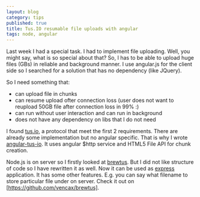 ```yaml
---
layout: blog
category: tips
published: true
title: Tus.IO resumable file uploads with angular
tags: node, angular
---
```



Last week I had a special task. I had to implement file uploading.
Well, you might say, what is so special about that?
So, I has to be able to upload huge files (GBs) in reliable and background manner.
I use angular.js for the client side so I searched for a solution that has no dependency (like JQuery).

So I need something that:

- can upload file in chunks
- can resume upload ofter connection loss (user does not want to reupload 50GB file after connection loss in 99% :)
- can run without user interaction and can run in background
- does not have any dependency on libs that I do not need

I found [tus.io](http://tus.io/), a protocol that meet the first 2 requirements.
There are already some implementation but no angular specific.
That is why I wrote [angular-tus-io](https://github.com/vencax/angular-tus-io).
It uses angular $http service and HTML5 File API for chunk creation.

Node.js is on server so I firstly looked at [brewtus](https://github.com/vayam/brewtus).
But I did not like structure of code so I have rewritten it as well.
Now it can be used as [express](http://expressjs.com/) application.
It has some other features.
E.g. you can say what filename to store particular file under on server.
Check it out on [https://github.com/vencax/brewtus].
